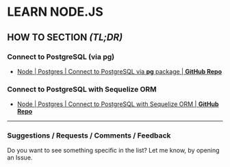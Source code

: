 # LEARN NODE.JS

<h2>HOW TO SECTION <em>(TL;DR)</em></h2>

### Connect to PostgreSQL (via __pg__)

- [ Node | Postgres | Connect to PostgreSQL via __pg__ package | **GitHub Repo**](https://github.com/kostasx/EventLoop/blob/master/LearnNode/examples/postgres-connect/postgres-connect.js)

### Connect to PostgreSQL with Sequelize ORM

- [ Node | Postgres | Connect to PostgreSQL with Sequelize ORM | **GitHub Repo**](https://github.com/kostasx/EventLoop/blob/master/LearnNode/examples/postgres-connect-sequelize/postgres-connect-sequelize.js)


---

### Suggestions / Requests / Comments / Feedback

Do you want to see something specific in the list? Let me know, by opening an Issue.
